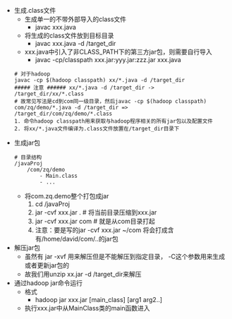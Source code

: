 * 生成.class文件
    * 生成单一的不带外部导入的class文件
        * javac xxx.java
    * 将生成的class文件放到目标目录
        * javac xxx.java -d /target_dir
    * xxx.java中引入了非CLASS_PATH下的第三方jar包，则需要自行导入
        * javac -cp/classpath xxx.jar:yyy.jar:zzz.jar xxx.java
    ```
    # 对于hadoop
    javac -cp $(hadoop classpath) xx/*.java -d /target_dir
    ##### 注意 ###### xx/*.java -d /target_dir -> /target_dir/xx/*.class
    # 故常见写法是cd到com同一级目录，然后javac -cp $(hadoop classpath) com/zq/demo/*.java -d /target_dir => /target_dir/com/zq/demo/*.class
    1. 命令hadoop classpath用来获取与hadoop程序相关的所有jar包以及配置文件
    2. 将xx/*.java文件编译为.class文件放置在/target_dir目录下
    ```
* 生成jar包
    ```
    # 目录结构
    /javaProj
        /com/zq/demo
            - Main.class
            - ...
    ```  
    * 将com.zq.demo整个打包成jar
        1. cd /javaProj
        2. jar -cvf xxx.jar . # 将当前目录压缩到xxx.jar
        3. jar -cvf xxx.jar com # 就是从com目录打起
        4. 注意：要是写的jar -cvf xxx.jar ~/com 将会打成含有/home/david/com/..的jar包
* 解压jar包
    * 虽然有 jar -xvf 用来解压但是不能解压到指定目录， -C这个参数用来生成或者更新jar包的
    * 故我们用unzip xx.jar -d /target_dir来解压
* 通过hadoop jar命令运行
    * 格式
        * hadoop jar xxx.jar [main_class] [arg1 arg2..]
    * 执行xxx.jar中从MainClass类的main函数进入        